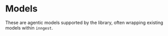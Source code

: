 # Models

These are agentic models supported by the library, often wrapping existing
models within `inngest`.
